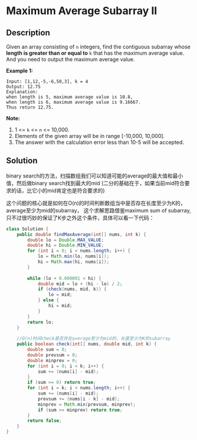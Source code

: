 # Maximum Average Subarray II

## Description

Given an array consisting of `n` integers, find the contiguous subarray whose **length is greater than or equal to** `k` that has the maximum average value. And you need to output the maximum average value.

**Example 1:**

```text
Input: [1,12,-5,-6,50,3], k = 4
Output: 12.75
Explanation:
when length is 5, maximum average value is 10.8,
when length is 6, maximum average value is 9.16667.
Thus return 12.75.
```

**Note:**

1. 1 &lt;= `k` &lt;= `n` &lt;= 10,000.
2. Elements of the given array will be in range \[-10,000, 10,000\].
3. The answer with the calculation error less than 10-5 will be accepted.

## Solution

binary search的方法，扫描数组我们可以知道可能的average的最大值和最小值，然后做binary search找到最大的mid \(二分的基础在于，如果当前mid符合要求的话，比它小的mid肯定也是符合要求的\)

这个问题的核心就是如何在O\(n\)的时间判断数组当中是否存在长度至少为K的，average至少为mid的subarray， 这个求解思路借鉴maximum sum of subarray, 只不过很巧妙的保证了K步之外这个条件，具体可以看一下代码：

```java
class Solution {
    public double findMaxAverage(int[] nums, int k) {
        double lo = Double.MAX_VALUE;
        double hi = Double.MIN_VALUE;
        for (int i = 0; i < nums.length; i++) {
            lo = Math.min(lo, nums[i]);
            hi = Math.max(hi, nums[i]);
        }
        
        while (lo + 0.000001 < hi) {
            double mid = lo + (hi - lo) / 2;
            if (check(nums, mid, k)) {
                lo = mid;
            } else {
                hi = mid;
            }
        }
        return lo;
    }
    
    //O(n)时间check是否存在average至少为mid的，长度至少为K的subarray
    public boolean check(int[] nums, double mid, int k) {
        double sum = 0;
        double prevsum = 0;
        double minprev = 0;
        for (int i = 0; i < k; i++) {
            sum += (nums[i] - mid);
        }
        if (sum >= 0) return true;
        for (int i = k; i < nums.length; i++) {
            sum += (nums[i] - mid);
            prevsum += (nums[i - k] - mid);
            minprev = Math.min(prevsum, minprev);
            if (sum >= minprev) return true;
        }
        return false;
    }
}
```

